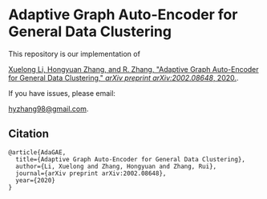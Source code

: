 # Adaptive Graph Auto-Encoder for General Data Clustering


This repository is our implementation of 

[Xuelong Li, Hongyuan Zhang, and R. Zhang, "Adaptive Graph Auto-Encoder for General Data Clustering," *arXiv preprint arXiv:2002.08648*, 2020.](https://arxiv.org/abs/2002.08648).



If you have issues, please email:

hyzhang98@gmail.com.

## Citation

```
@article{AdaGAE,
  title={Adaptive Graph Auto-Encoder for General Data Clustering},
  author={Li, Xuelong and Zhang, Hongyuan and Zhang, Rui},
  journal={arXiv preprint arXiv:2002.08648},
  year={2020}
}

```

### 